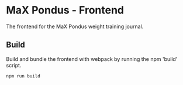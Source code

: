# MaX Pondus - Frontend

The frontend for the MaX Pondus weight training journal.

## Build
Build and bundle the frontend with webpack by running the npm 'build' script.

```console
npm run build
```